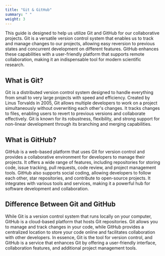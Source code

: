 ```yaml
---
title: "Git & GitHub"
summary: " "
weight: 3
---
```



This guide is designed to help us utilize Git and GitHub for our collaborative projects. Git is a versatile version control system that enables us to track and manage changes to our projects, allowing easy reversion to previous states and concurrent development on different features. GitHub enhances these capabilities with a user-friendly platform that supports remote collaboration, making it an indispensable tool for modern scientific research.


## What is Git?

Git is a distributed version control system designed to handle everything from small to very large projects with speed and efficiency. Created by Linus Torvalds in 2005, Git allows multiple developers to work on a project simultaneously without overwriting each other's changes. It tracks changes to files, enabling users to revert to previous versions and collaborate effectively. Git is known for its robustness, flexibility, and strong support for non-linear development through its branching and merging capabilities.

## What is GitHub?

GitHub is a web-based platform that uses Git for version control and provides a collaborative environment for developers to manage their projects. It offers a wide range of features, including repositories for storing code, issue tracking, pull requests, code review, and project management tools. GitHub also supports social coding, allowing developers to follow each other, star repositories, and contribute to open-source projects. It integrates with various tools and services, making it a powerful hub for software development and collaboration.

## Difference Between Git and GitHub

While Git is a version control system that runs locally on your computer, GitHub is a cloud-based platform that hosts Git repositories. Git allows you to manage and track changes in your code, while GitHub provides a centralized location to store your code online and facilitates collaboration with other developers. In essence, Git is the tool for version control, and GitHub is a service that enhances Git by offering a user-friendly interface, collaboration features, and additional project management tools.


